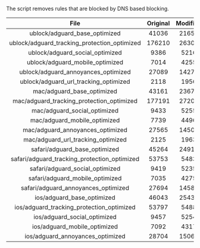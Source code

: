 The script removes rules that are blocked by DNS based blocking.


| File | Original | Modified |
|:----:|:-----:|:-----:|
| ublock/adguard_base_optimized | 41036 | 21659 |
| ublock/adguard_tracking_protection_optimized | 176210 | 26306 |
| ublock/adguard_social_optimized | 9386 | 5216 |
| ublock/adguard_mobile_optimized | 7014 | 4255 |
| ublock/adguard_annoyances_optimized | 27089 | 14275 |
| ublock/adguard_url_tracking_optimized | 2118 | 1956 |
| mac/adguard_base_optimized | 43161 | 23678 |
| mac/adguard_tracking_protection_optimized | 177191 | 27200 |
| mac/adguard_social_optimized | 9433 | 5255 |
| mac/adguard_mobile_optimized | 7739 | 4496 |
| mac/adguard_annoyances_optimized | 27565 | 14507 |
| mac/adguard_url_tracking_optimized | 2125 | 1963 |
| safari/adguard_base_optimized | 45264 | 24915 |
| safari/adguard_tracking_protection_optimized | 53753 | 5483 |
| safari/adguard_social_optimized | 9419 | 5235 |
| safari/adguard_mobile_optimized | 7035 | 4275 |
| safari/adguard_annoyances_optimized | 27694 | 14582 |
| ios/adguard_base_optimized | 46043 | 25433 |
| ios/adguard_tracking_protection_optimized | 53797 | 5488 |
| ios/adguard_social_optimized | 9457 | 5254 |
| ios/adguard_mobile_optimized | 7092 | 4317 |
| ios/adguard_annoyances_optimized | 28704 | 15067 |